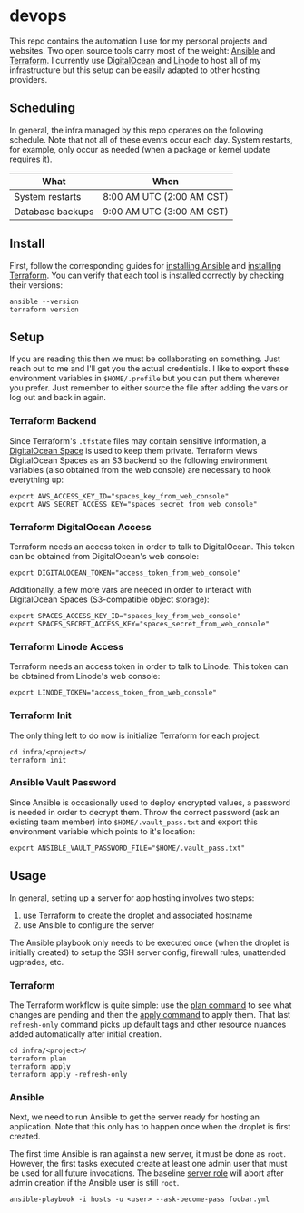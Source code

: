 # devops
This repo contains the automation I use for my personal projects and websites.
Two open source tools carry most of the weight: [Ansible](https://www.ansible.com/) and [Terraform](https://www.terraform.io/).
I currently use [DigitalOcean](https://www.digitalocean.com/) and [Linode](https://www.linode.com/) to host all of my infrastructure but this setup can be easily adapted to other hosting providers.

## Scheduling
In general, the infra managed by this repo operates on the following schedule.
Note that not all of these events occur each day.
System restarts, for example, only occur as needed (when a package or kernel update requires it).

| What | When |
| ---- | ---- |
| System restarts | 8:00 AM UTC (2:00 AM CST) |
| Database backups | 9:00 AM UTC (3:00 AM CST) |

## Install
First, follow the corresponding guides for [installing Ansible](https://docs.ansible.com/ansible/latest/installation_guide/intro_installation.html) and [installing Terraform](https://www.terraform.io/downloads.html).
You can verify that each tool is installed correctly by checking their versions:
```
ansible --version
terraform version
```

## Setup
If you are reading this then we must be collaborating on something.
Just reach out to me and I'll get you the actual credentials.
I like to export these environment variables in `$HOME/.profile` but you can put them wherever you prefer.
Just remember to either source the file after adding the vars or log out and back in again.

### Terraform Backend
Since Terraform's `.tfstate` files may contain sensitive information, a [DigitalOcean Space](https://www.digitalocean.com/products/spaces/) is used to keep them private.
Terraform views DigitalOcean Spaces as an S3 backend so the following environment variables (also obtained from the web console) are necessary to hook everything up:
```
export AWS_ACCESS_KEY_ID="spaces_key_from_web_console"
export AWS_SECRET_ACCESS_KEY="spaces_secret_from_web_console"
```

### Terraform DigitalOcean Access
Terraform needs an access token in order to talk to DigitalOcean.
This token can be obtained from DigitalOcean's web console:
```
export DIGITALOCEAN_TOKEN="access_token_from_web_console"
```

Additionally, a few more vars are needed in order to interact with DigitalOcean Spaces (S3-compatible object storage):
```
export SPACES_ACCESS_KEY_ID="spaces_key_from_web_console"
export SPACES_SECRET_ACCESS_KEY="spaces_secret_from_web_console"
```

### Terraform Linode Access
Terraform needs an access token in order to talk to Linode.
This token can be obtained from Linode's web console:
```
export LINODE_TOKEN="access_token_from_web_console"
```

### Terraform Init
The only thing left to do now is initialize Terraform for each project:
```
cd infra/<project>/
terraform init
```

### Ansible Vault Password
Since Ansible is occasionally used to deploy encrypted values, a password is needed in order to decrypt them.
Throw the correct password (ask an existing team member) into `$HOME/.vault_pass.txt` and export this environment variable which points to it's location:
```
export ANSIBLE_VAULT_PASSWORD_FILE="$HOME/.vault_pass.txt"
```

## Usage
In general, setting up a server for app hosting involves two steps:
1. use Terraform to create the droplet and associated hostname
2. use Ansible to configure the server

The Ansible playbook only needs to be executed once (when the droplet is initially created) to setup the SSH server config, firewall rules, unattended ugprades, etc.

### Terraform
The Terraform workflow is quite simple: use the [plan command](https://www.terraform.io/docs/cli/commands/plan.html) to see what changes are pending and then the [apply command](https://www.terraform.io/docs/cli/commands/apply.html) to apply them.
That last `refresh-only` command picks up default tags and other resource nuances added automatically after initial creation.
```
cd infra/<project>/
terraform plan
terraform apply
terraform apply -refresh-only
```

### Ansible
Next, we need to run Ansible to get the server ready for hosting an application.
Note that this only has to happen once when the droplet is first created.

The first time Ansible is ran against a new server, it must be done as `root`.
However, the first tasks executed create at least one admin user that must be used for all future invocations.
The baseline [server role](https://github.com/theandrew168/devops/tree/master/roles/server) will abort after admin creation if the Ansible user is still `root`.
```
ansible-playbook -i hosts -u <user> --ask-become-pass foobar.yml
```
